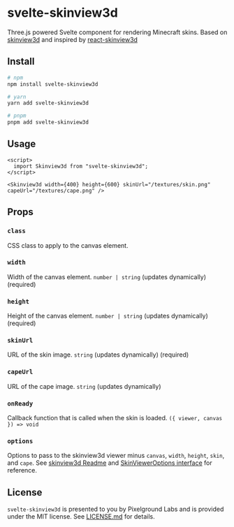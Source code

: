 # svelte-skinview3d

Three.js powered Svelte component for rendering Minecraft skins. Based on [skinview3d](https://github.com/bs-community/skinview3d) and inspired by [react-skinview3d](https://github.com/Hacksore/react-skinview3d)

## Install

```bash
# npm
npm install svelte-skinview3d

# yarn
yarn add svelte-skinview3d

# pnpm
pnpm add svelte-skinview3d
```

## Usage

```svelte
<script>
  import Skinview3d from "svelte-skinview3d";
</script>

<Skinview3d width={400} height={600} skinUrl="/textures/skin.png" capeUrl="/textures/cape.png" />
```

## Props

### `class`

CSS class to apply to the canvas element.

### `width`

Width of the canvas element. `number | string` (updates dynamically) (required)

### `height`

Height of the canvas element. `number | string` (updates dynamically) (required)

### `skinUrl`

URL of the skin image. `string` (updates dynamically) (required)

### `capeUrl`

URL of the cape image. `string` (updates dynamically)

### `onReady`

Callback function that is called when the skin is loaded. `({ viewer, canvas }) => void`

### `options`

Options to pass to the skinview3d viewer minus `canvas`, `width`, `height`, `skin`, and `cape`. See [skinview3d Readme](https://github.com/bs-community/skinview3d#skinview3d) and [SkinViewerOptions interface](https://github.com/bs-community/skinview3d/blob/master/src/viewer.ts#L75-L223) for reference.

## License

`svelte-skinview3d` is presented to you by Pixelground Labs and is provided under the MIT license. See [LICENSE.md](LICENSE.md) for details.
